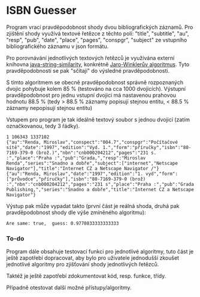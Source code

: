 # ISBN Guesser

Program vrací pravděpodobnost shody dvou bibliografických záznamů. Pro zjištění shody využívá textové řetězce z těchto polí: "title", "subtitle", "au", "resp", "pub", "date", "place", "pages", "conspgr", "subject" ze vstupního bibliografického záznamu v json formátu.

Pro porovnávání jednotlivých textových řetězců je využívána externí knihovna [java-string-similarity](https://github.com/tdebatty/java-string-similarity), konkrétně [Jaro-Winklerův algoritmus](https://itnext.io/string-similarity-the-basic-know-your-algorithms-guide-3de3d7346227). Tyto pravděpodobnosti se pak "sčítají" do výsledné pravděpodobnosti.

S tímto algoritmem se obecně pravděpodobnost správně rozpoznaných dvojic pohybuje kolem 85 % (testováno na cca 1000 dvojicích). Výstupní pravděpodobnost pro jednu vstupní dvojici má nastavenou prahovou hodnotu 88.5 % (tedy > 88.5 % záznamy popisují stejnou entitu, < 88.5 % záznamy nepopisují stejnou entitu)

Vstupem pro program je tak ideálně textový soubor s jednou dvojicí (zatím označkovanou, tedy 3 řádky).

```
1 106343 1337102
{"au":"Renda, Miroslav","conspect":"004.7","conspgr":"Počítačové sítě","date":"1997","edition":"Vyd. 1.","form":"příručky","isbn":"80-7169-379-0 (brož.)","nbn":"cnb000204212","pages":"231 s. :","place":"Praha :","pub":"Grada,","resp":"Miroslav Renda","series":"Snadno a dobře","subject":["internet","Netscape Navigator"],"title":"Internet CZ a Netscape Navigator /"}
{"au":"Renda, Miroslav","date":"1997","edition":"1. vyd","form":["průvodce","příručky"],"isbn":"80-7169-379-0 (brož) :","nbn":"cnb000204212","pages":"231 s","place":"Praha :","pub":"Grada Publishing,","series":"Snadno a dobře","title":"Internet CZ a Netscape Navigator"}
```

Výstup pak může vypadat takto (první část je reálná shoda, druhá pak pravděpodobnost shody dle výše zmíněného algoritmu):

```
Are same: true,  guess: 0.9770833333333333
```

### To-do

Program dále obsahuje testovací funkci pro jednotlivé algoritmy, tuto část je ještě zapotřebí dopracovat, aby bylo pro uživatele jednodušší zkoušet jednotlivé algoritmy pro zjišťování shody jednotlivých řetězců.

Taktéž je ještě zapotřebí zdokumentovat kód, resp. funkce, třídy.

Případně otestovat další možné přístupy/algoritmy.
